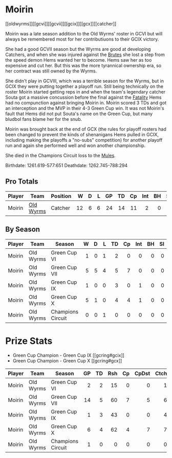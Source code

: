 # Moirin

[[oldwyrms]][[gcvi]][[gcvii]][[gcix]][[gcx]][[catcher]]

Moirin was a late season addition to the Old Wyrms' roster in GCVI but will always be remembered most for her contributiuons to their GCIX victory. 

She had a good GCVII season but the Wyrms are good at developing Catchers, and when she was injured against the [Brutes](../teams/gargantuanbrutes) she lost a step from the speed demon Hems wanted her to become. Hems saw her as too expensive and cut her. But this was the more tyrannical ownership era, so her contract was still owned by the Wyrms. 

She didn't play in GCVIII, which was a terrible season for the Wyrms, but in GCIX they were putting together a playoff run. Still being technically on the roster Moirin started getting reps in and when the team's legendary catcher Souta got a massive concussion before the final against the [Fatality](../teams/eldritchfatality) Hems had no compunction against bringing Moirin in. Moirin scored 3 TDs and got an interception and the MVP in their 4-3 Green Cup win. It was not Moirin's fault that Hems did not put Souta's name on the Green Cup, but many bludbol fans blame her for the snub. 

Moirin was brought back at the end of GCX (the rules for playoff rosters had been changed to prevent the kinds of shenanigans Hems pulled in GCIX, including making the playoffs a "no-subs" competition) for another playoff run and again she performed well and won another championship.

She died in the Champions Circuit loss to the [Mules](../teams/mules).

Birthdate: 1261.619-577:651
Deathdate: 1262.745-788:294

## Pro Totals

| Player           | Team        | Position      | W | D | L | GP | TD | Cp | Int | BH | SI | Ki | MVP | SPP |
|------------------|-------------|---------------|--:|--:|--:|---:|---:|---:|----:|---:|---:|---:|----:|----:|
| Moirin | [Old Wyrms](../teams/oldwyrms) | Catcher  |   12 |    6 |    6 |   24 |   14 |   11 |    2 |    0 |    0 |    0 |    4 |   77 |

## By Season

| Player | Team         | Season          | W | D | L | TD | Cp | Int | BH | SI | Ki | MVP | SPP |
|--------|--------------|-----------------|--:|--:|--:|---:|---:|----:|---:|---:|---:|----:|----:|
| Moirin | Old Wyrms | Green Cup VI      |    1 |    0 |    1 |    2 |    0 |    0 |    0 |    0 |    0 |    0 |    6 |
| Moirin | Old Wyrms | Green Cup VII     |    5 |    5 |    4 |    5 |    7 |    0 |    0 |    0 |    0 |    2 |   32 |
| Moirin | Old Wyrms | Green Cup IX      |    1 |    0 |    0 |    3 |    0 |    1 |    0 |    0 |    0 |    1 |   16 |
| Moirin | Old Wyrms | Green Cup X       |    5 |    1 |    0 |    4 |    4 |    1 |    0 |    0 |    0 |    1 |   23 |
| Moirin | Old Wyrms | Champions Circuit |    0 |    0 |    1 |    0 |    0 |    0 |    0 |    0 |    0 |    0 |    0 |

# Prize Stats

* Green Cup Champion - Green Cup IX [[gcring#gcix]]
* Green Cup Champion - Green Cup X [[gcring#gcx]]

| Player | Team         | Season          | GP | TD | Rsh | Cp | CpDst | Ctch | Int | Cas | Blk | Sck | MVP | SPP |
|--------|--------------|-----------------|---:|---:|----:|---:|------:|-----:|----:|----:|----:|----:|----:|----:|
| Moirin | Old Wyrms | Green Cup VI      |  2 |    2 |   15 |    0 |     0 |    1 |    0 |    0 |    2 |    1 |    0 |    6 |
| Moirin | Old Wyrms | Green Cup VII     | 14 |    5 |   60 |    7 |     5 |    6 |    0 |    0 |   13 |    0 |    2 |   32 |
| Moirin | Old Wyrms | Green Cup IX      |  1 |    3 |   43 |    0 |     0 |    4 |    1 |    0 |    0 |    0 |    1 |   16 |
| Moirin | Old Wyrms | Green Cup X       |  6 |    4 |   62 |    4 |     7 |    7 |    1 |    0 |   11 |    0 |    1 |   23 |
| Moirin | Old Wyrms | Champions Circuit |  1 |    0 |    0 |    0 |     0 |    0 |    0 |    0 |    2 |    0 |    0 |    0 |

